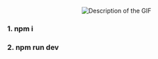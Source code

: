<p align="center">
  <img src="https://github.com/yammyam/24TodoList/assets/96424434/61a97816-dc01-43c2-8079-9e7ba3c0477d" alt="Description of the GIF">
</p>

### 1. npm i   
### 2. npm run dev
